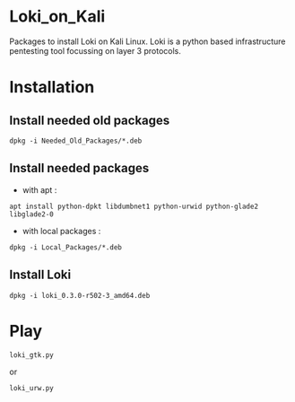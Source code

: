 # Loki_on_Kali
Packages to install Loki on Kali Linux. Loki is a python based infrastructure pentesting tool focussing on layer 3 protocols.

# Installation

## Install needed old packages
`dpkg -i Needed_Old_Packages/*.deb`

## Install needed packages
* with apt :

```
apt install python-dpkt libdumbnet1 python-urwid python-glade2 libglade2-0
```

* with local packages :
```
dpkg -i Local_Packages/*.deb
```

## Install Loki
`dpkg -i loki_0.3.0-r502-3_amd64.deb`

# Play
```
loki_gtk.py
```
or
```
loki_urw.py
```
